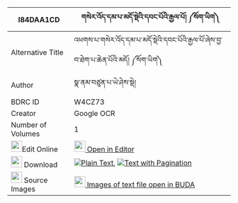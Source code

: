 |I84DAA1CD|གསེར་འོད་དམ་པ་མདོ་སྡེའི་དབང་པོའི་རྒྱལ་པོ། ༼སོག་ཡིག༽ 
| --- | --- 
|Alternative Title |འཕགས་པ་གསེར་འོད་དམ་པ་མདོ་སྡེའི་དབང་པོའི་རྒྱལ་པོ་ཞེས་བྱ་བ་ཐེག་པ་ཆེན་པོའི་མདོ། ༼སོག་ཡིག༽
|Author| སྣ་ནམ་བཙུན་པ་ཡེ་ཤེས་སྡེ།
|BDRC ID | W4CZ73
|Creator | Google OCR
|Number of Volumes| 1
|<img width="25" src="https://img.icons8.com/color/25/000000/edit-property.png">Edit Online| [<img width="25" src="https://avatars.githubusercontent.com/u/45091458?s=200&v=4"> Open in Editor](http://editor.openpecha.org/I84DAA1CD)
|<img width="25" src="https://img.icons8.com/fluent/48/000000/download-2.png"/>  Download | [![](https://img.icons8.com/color/20/000000/txt.png)Plain Text](https://github.com/Openpecha/I84DAA1CD/releases/download/v1/sero_dampa_dode_i_wangpo_i_gya_plain_I84DAA1CD.zip), [![](https://img.icons8.com/color/20/000000/txt.png)Text with Pagination](https://github.com/Openpecha/I84DAA1CD/releases/download/v1/sero_dampa_dode_i_wangpo_i_gya_pages_I84DAA1CD.zip)
|<img width="25" src="https://img.icons8.com/plasticine/100/000000/pictures-folder.png"/>  Source Images | [<img width="25" src="https://library.bdrc.io/icons/BUDA-small.svg"> Images of text file open in BUDA](https://library.bdrc.io/show/bdr:W4CZ73)